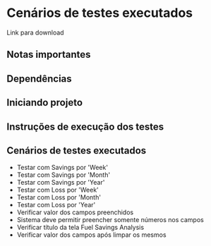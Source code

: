 # Cenários de testes executados

Link para download

## Notas importantes

## Dependências

## Iniciando projeto

## Instruções de execução dos testes

## Cenários de testes executados

* Testar com Savings por 'Week'
* Testar com Savings por 'Month'
* Testar com Savings por 'Year'
* Testar com Loss por 'Week'
* Testar com Loss por 'Month'
* Testar com Loss por 'Year'
* Verificar valor dos campos preenchidos
* Sistema deve permitir preencher somente números nos campos
* Verificar título da tela Fuel Savings Analysis
* Verificar valor dos campos após limpar os mesmos